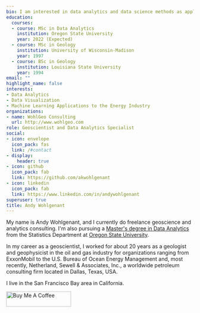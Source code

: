 ```yaml
---
bio: I am interested in data analytics and data science methods as applied to a variety of problems, especially those in the energy industry.
education:
  courses:
  - course: MSc in Data Analytics
    institution: Oregon State University
    year: 2022 (Expected)
  - course: MSc in Geology
    institution: University of Wisconsin-Madison
    year: 1997
  - course: BSc in Geology
    institution: Louisiana State University
    year: 1994
email: ""
highlight_name: false
interests:
- Data Analytics
- Data Visualization
- Machine Learning Applications to the Energy Industry
organizations:
- name: WohlGeo Consulting
  url: http://www.wohlgeo.com
role: Geoscientist and Data Analytics Specialist
social:
- icon: envelope
  icon_pack: fas
  link: /#contact
- display:
    header: true
- icon: github
  icon_pack: fab
  link: https://github.com/akwohlgenant
- icon: linkedin
  icon_pack: fab
  link: https://www.linkedin.com/in/andywohlgenant
superuser: true
title: Andy Wohlgenant
---
```


My name is Andy Wohlgenant, and I currently do freelance geoscience and analytics consulting. I'm also pursuing a [Master's degree in Data Analytics](https://ecampus.oregonstate.edu/online-degrees/graduate/data-analytics/) from the Statistics Department at [Oregon State University](https://oregonstate.edu/).

In my career as a geoscientist, I worked for about 20 years as a geologist and geophysicist in the oil and gas industry for organizations ranging from ExxonMobil to the U.S. Bureau of Ocean Energy Management and, most recently, Netherland, Sewell & Associates, Inc., a worldwide petroleum consulting firm located in Dallas, Texas, USA.

I live in the San Francisco Bay area in California.

<a href="https://www.buymeacoffee.com/akwohlgp" target="_blank"><img src="https://cdn.buymeacoffee.com/buttons/default-orange.png" alt="Buy Me A Coffee" height="41" width="174"></a>
